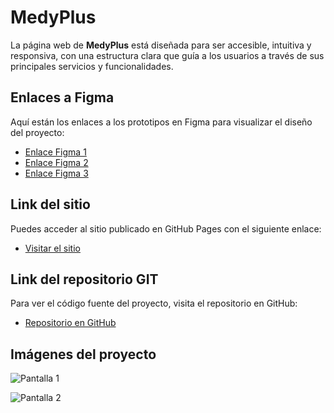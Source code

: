 # MedyPlus

La página web de **MedyPlus** está diseñada para ser accesible, intuitiva y responsiva, con una estructura clara que guía a los usuarios a través de sus principales servicios y funcionalidades.

## Enlaces a Figma
Aquí están los enlaces a los prototipos en Figma para visualizar el diseño del proyecto:

- [Enlace Figma 1](https://www.figma.com/proto/FZsxkOUi0ExgXmPdQqQLkb/Proyecto_semana_3?node-id=0-1&t=drjRnoEw8Pi0kbs6-1)
- [Enlace Figma 2](https://www.figma.com/proto/FZsxkOUi0ExgXmPdQqQLkb/Proyecto_semana_3?node-id=49-682&t=drjRnoEw8Pi0kbs6-1)
- [Enlace Figma 3](https://www.figma.com/proto/FZsxkOUi0ExgXmPdQqQLkb/Proyecto_semana_3?node-id=38-606&t=drjRnoEw8Pi0kbs6-1)

## Link del sitio

Puedes acceder al sitio publicado en GitHub Pages con el siguiente enlace:

- [Visitar el sitio](https://ncamacho2.github.io/proyectoFrontend)

## Link del repositorio GIT

Para ver el código fuente del proyecto, visita el repositorio en GitHub:

- [Repositorio en GitHub](https://github.com/Ncamacho2/proyectoFrontend)

## Imágenes del proyecto

![Pantalla 1](https://github.com/user-attachments/assets/e0ddb9e6-5983-4f3a-867b-6d918dc6c82e)

![Pantalla 2](https://github.com/user-attachments/assets/b4b644bd-be7d-410b-84f2-6dd855018a4f)

